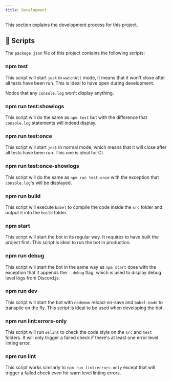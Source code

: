```yaml
---
title: Development
---
```


This section explains the development process for this project.

## :scroll: Scripts

The `package.json` file of this project contains the following scripts:

### npm test

This script will start `jest` in `watchAll` mode, it means that it won't close after all tests have been run. This is ideal to have open during development.

Notice that any `console.log` won't display anything.

### npm run test:showlogs

This script will do the same as `npm test` but with the difference that `console.log` statements will indeed display.

### npm run test:once

This script will start `jest` in normal mode, which means that it will close after all tests have been run. This one is ideal for CI.

### npm run test:once-showlogs

This script will do the same as `npm run test:once` with the exception that `console.log`'s will be displayed.

### npm run build

This script will execute `babel` to compile the code inside the `src` folder and output it into the `build` folder.

### npm start

This script will start the bot in its regular way. It requires to have built the project first. This script is ideal to run the bot in production.

### npm run debug

This script will start the bot in the same way as `npm start` does with the exception that it appends the `--debug` flag, which is used to display debug level logs from Discord.js.

### npm run dev

This script will start the bot with `nodemon` reload-on-save and `babel-node` to transpile on the fly. This script is ideal to be used when developing the bot.

### npm run lint:errors-only

This script will run `eslint` to check the code style on the `src` and `test` folders. It will only trigger a failed check if there's at least one error level linting error.

### npm run lint

This script works similarly to `npm run lint:errors-only` except that will trigger a failed check even for warn level linting errors.
